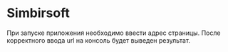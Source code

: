 # Simbirsoft
При запуске приложения необходимо ввести адрес страницы. После корректного ввода url на консоль будет выведен результат.
